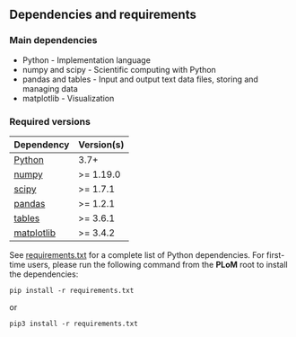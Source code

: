 ## Dependencies and requirements

### Main dependencies
* Python - Implementation language
* numpy and scipy - Scientific computing with Python
* pandas and tables - Input and output text data files, storing and managing data
* matplotlib - Visualization

### Required versions


  Dependency   |  Version(s)  
---------------|--------------
  [Python](https://www.python.org/downloads/)       |     3.7+
  [numpy](https://numpy.org/install/)        |  >= 1.19.0
  [scipy](https://www.scipy.org/install.html)        |  >= 1.7.1
  [pandas](https://pandas.pydata.org/docs/getting_started/install.html)      |  >= 1.2.1
  [tables](https://www.pytables.org/usersguide/installation.html)       |  >= 3.6.1
  [matplotlib](https://matplotlib.org/stable/users/installing.html)   |  >= 3.4.2

See [requirements.txt](../requirements.txt) for a complete list of Python dependencies. For first-time users, please run the following command 
from the **PLoM** root to install the dependencies:

```shell
pip install -r requirements.txt
```
or
```shell
pip3 install -r requirements.txt
```
